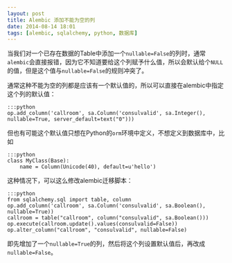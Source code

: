```yaml
---
layout: post
title: Alembic 添加不能为空的列
date: 2014-08-14 18:01
tags: [alembic, sqlalchemy, python, 数据库]
---
```


当我们对一个已存在数据的Table中添加一个`nullable=False`的列时，通常`alembic`会直接报错，因为它不知道要给这个列赋予什么值，所以会默认给个`NULL`的值，但是这个值与`nullable=False`的规则冲突了。

通常这种不能为空的列都是应该有一个默认值的，所以可以直接在alembic中指定这个列的默认值：

    :::python
    op.add_column('callroom', sa.Column('consulvalid', sa.Integer(), nullable=True, server_default=text("0")))

但也有可能这个默认值只想在Python的`orm`环境中定义，不想定义到数据库中，比如

    :::python
    class MyClass(Base):
        name = Column(Unicode(40), default=u'hello')

这种情况下，可以这么修改alembic迁移脚本：

    :::python
    from sqlalchemy.sql import table, column
    op.add_column('callroom', sa.Column('consulvalid', sa.Boolean(), nullable=True))
    callroom = table("callroom", column("consulvalid", sa.Boolean()))
    op.execute(callroom.update().values(consulvalid=False))
    op.alter_column("callroom", "consulvalid", nullable=False)

即先增加了一个`nullable=True`的列，然后将这个列设置默认值后，再改成`nullable=False`。
